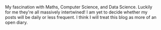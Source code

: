 My fascination with Maths, Computer Science, and Data Science. Luckily for me they're all massively intertwined! 
I am yet to decide whether my posts will be daily or less frequent.
I think I will treat this blog as more of an open diary.
